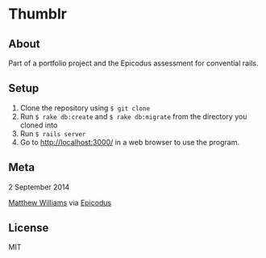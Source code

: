 # Thumblr

## About

Part of a portfolio project and the Epicodus assessment for convential rails.

## Setup

1. Clone the repository using `$ git clone`
1. Run `$ rake db:create` and `$ rake db:migrate` from the directory you cloned into
1. Run `$ rails server`
1. Go to [http://localhost:3000/](http://localhost:3000/) in a web browser to use the program.

## Meta

2 September 2014


[Matthew Williams](http://github.com/mattwilliams85)
via [Epicodus](http://www.learnhowtoprogram.com)

## License
MIT